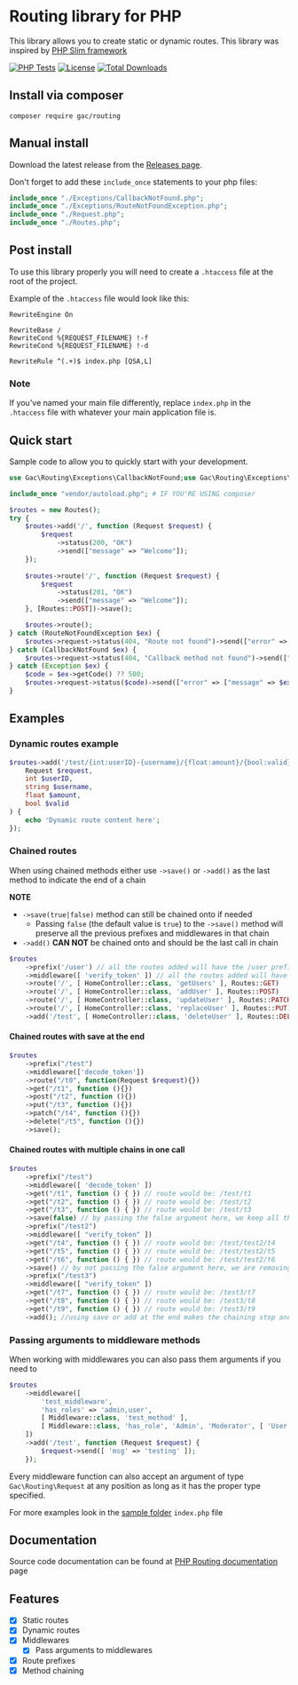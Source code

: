 # Routing library for PHP

This library allows you to create static or dynamic routes. This library was inspired
by [PHP Slim framework](https://www.slimframework.com/)

[![PHP Tests](https://github.com/gigili/PHP-routing/actions/workflows/php-pest-tests.yml/badge.svg)](https://github.com/gigili/PHP-routing/actions/workflows/php-pest-tests.yml)
[![License](https://poser.pugx.org/gac/routing/license)](https://packagist.org/packages/gac/routing)
[![Total Downloads](https://poser.pugx.org/gac/routing/downloads)](https://packagist.org/packages/gac/routing)

## Install via composer

```shell
composer require gac/routing
```

## Manual install

Download the latest release from the [Releases page](https://github.com/gigili/PHP-routing/releases).

Don't forget to add these `include_once` statements to your php files:

```php
include_once "./Exceptions/CallbackNotFound.php";
include_once "./Exceptions/RouteNotFoundException.php";
include_once "./Request.php";
include_once "./Routes.php";
```

## Post install

To use this library properly you will need to create a `.htaccess` file at the root of the project.

Example of the `.htaccess` file would look like this:

```apacheconf
RewriteEngine On

RewriteBase /
RewriteCond %{REQUEST_FILENAME} !-f
RewriteCond %{REQUEST_FILENAME} !-d

RewriteRule ^(.+)$ index.php [QSA,L]
```

### Note

If you've named your main file differently, replace `index.php` in the `.htaccess` file with whatever your main
application file is.

## Quick start

Sample code to allow you to quickly start with your development.

```php
use Gac\Routing\Exceptions\CallbackNotFound;use Gac\Routing\Exceptions\RouteNotFoundException;use Gac\Routing\Request;use Gac\Routing\Routes;

include_once "vendor/autoload.php"; # IF YOU'RE USING composer

$routes = new Routes();
try {
    $routes->add('/', function (Request $request) {
        $request
            ->status(200, "OK")
            ->send(["message" => "Welcome"]);
    });
    
    $routes->route('/', function (Request $request) {
        $request
            ->status(201, "OK")
            ->send(["message" => "Welcome"]);
    }, [Routes::POST])->save();

    $routes->route();
} catch (RouteNotFoundException $ex) {
    $routes->request->status(404, "Route not found")->send(["error" => ["message" => $ex->getMessage()]]);
} catch (CallbackNotFound $ex) {
    $routes->request->status(404, "Callback method not found")->send(["error" => ["message" => $ex->getMessage()]]);
} catch (Exception $ex) {
    $code = $ex->getCode() ?? 500;
    $routes->request->status($code)->send(["error" => ["message" => $ex->getMessage()]]);
}
```

## Examples

### Dynamic routes example

```php
$routes->add('/test/{int:userID}-{username}/{float:amount}/{bool:valid}', function (
    Request $request,
    int $userID,
    string $username,
    float $amount,
    bool $valid
) {
    echo 'Dynamic route content here';
});
```

### Chained routes

When using chained methods either use `->save()` or `->add()` as the last method to indicate the end of a chain

**NOTE**

* `->save(true|false)` method can still be chained onto if needed
  * Passing `false` (the default value is `true`) to the `->save()` method will preserve all the previous prefixes and middlewares in that chain
* `->add()` **CAN NOT** be chained onto and should be the last call in chain

```php
$routes
    ->prefix('/user') // all the routes added will have the /user prefix
    ->middleware([ 'verify_token' ]) // all the routes added will have the verify_token middleware applied
    ->route('/', [ HomeController::class, 'getUsers' ], Routes::GET)
    ->route('/', [ HomeController::class, 'addUser' ], Routes::POST)
    ->route('/', [ HomeController::class, 'updateUser' ], Routes::PATCH)
    ->route('/', [ HomeController::class, 'replaceUser' ], Routes::PUT)
    ->add('/test', [ HomeController::class, 'deleteUser' ], Routes::DELETE);
```

#### Chained routes with save at the end

```php
$routes
    ->prefix("/test")
    ->middleware(['decode_token'])
    ->route("/t0", function(Request $request){})
    ->get("/t1", function (){})
    ->post("/t2", function (){})
    ->put("/t3", function (){})
    ->patch("/t4", function (){})
    ->delete("/t5", function (){})
    ->save();
```

#### Chained routes with multiple chains in one call

```php
$routes
    ->prefix("/test")
    ->middleware([ 'decode_token' ])
    ->get("/t1", function () { }) // route would be: /test/t1
    ->get("/t2", function () { }) // route would be: /test/t2
    ->get("/t3", function () { }) // route would be: /test/t3
    ->save(false) // by passing the false argument here, we keep all the previous shared data from the chain (previous prefix(es) and middlewares)
    ->prefix("/test2")
    ->middleware([ "verify_token" ])
    ->get("/t4", function () { }) // route would be: /test/test2/t4
    ->get("/t5", function () { }) // route would be: /test/test2/t5
    ->get("/t6", function () { }) // route would be: /test/test2/t6
    ->save() // by not passing the false argument here, we are removing all shared data from the previous chains (previous prefix(es) and middlewares)
    ->prefix("/test3")
    ->middleware([ "verify_token" ])
    ->get("/t7", function () { }) // route would be: /test3/t7
    ->get("/t8", function () { }) // route would be: /test3/t8
    ->get("/t9", function () { }) // route would be: /test3/t9
    ->add(); //using save or add at the end makes the chaining stop and allows for other independent routes to be added
```

### Passing arguments to middleware methods

When working with middlewares you can also pass them arguments if you need to

```php
$routes
    ->middleware([
        'test_middleware',
        'has_roles' => 'admin,user',
        [ Middleware::class, 'test_method' ],
        [ Middleware::class, 'has_role', 'Admin', 'Moderator', [ 'User', 'Bot' ] ],
    ])
    ->add('/test', function (Request $request) {
        $request->send([ 'msg' => 'testing' ]);
    });
```

Every middleware function can also accept an argument of type `Gac\Routing\Request` at any position as long as it has
the proper type specified.

For more examples look in the [sample folder](/sample) `index.php` file

## Documentation

Source code documentation can be found at [PHP Routing documentation](https://gigili.github.io/PHP-routing/) page

## Features

* [x] Static routes
* [x] Dynamic routes
* [x] Middlewares
  * [x] Pass arguments to middlewares
* [x] Route prefixes
* [x] Method chaining
